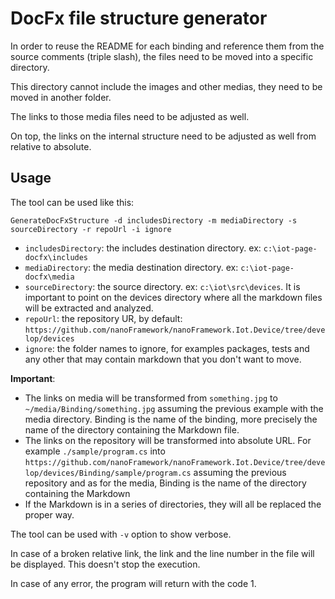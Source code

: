 # DocFx file structure generator

In order to reuse the README for each binding and reference them from the source comments (triple slash), the files need to be moved into a specific directory.

This directory cannot include the images and other medias, they need to be moved in another folder. 

The links to those media files need to be adjusted as well.

On top, the links on the internal structure need to be adjusted as well from relative to absolute.

## Usage

The tool can be used like this:

`GenerateDocFxStructure -d includesDirectory -m mediaDirectory -s sourceDirectory -r repoUrl -i ignore`

- `includesDirectory`: the includes destination directory. ex: `c:\iot-page-docfx\includes`
- `mediaDirectory`: the media destination directory. ex: `c:\iot-page-docfx\media`
- `sourceDirectory`: the source directory. ex: `c:\iot\src\devices`. It is important to point on the devices directory where all the markdown files will be extracted and analyzed.
- `repoUrl`: the repository UR, by default: `https://github.com/nanoFramework/nanoFramework.Iot.Device/tree/develop/devices`
- `ignore`: the folder names to ignore, for examples packages, tests and any other that may contain markdown that you don't want to move.

**Important**:

- The links on media will be transformed from `something.jpg` to `~/media/Binding/something.jpg` assuming the previous example with the media directory. Binding is the name of the binding, more precisely the name of the directory containing the Markdown file.
- The links on the repository will be transformed into absolute URL. For example `./sample/program.cs` into `https://github.com/nanoFramework/nanoFramework.Iot.Device/tree/develop/devices/Binding/sample/program.cs` assuming the previous repository and as for the media, Binding is the name of the directory containing the Markdown
- If the Markdown is in a series of directories, they will all be replaced the proper way.

The tool can be used with `-v` option to show verbose.

In case of a broken relative link, the link and the line number in the file will be displayed. This doesn't stop the execution.

In case of any error, the program will return with the code 1.
